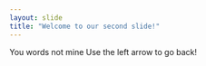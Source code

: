 ```yaml
---
layout: slide
title: "Welcome to our second slide!"
---
```

You words not mine
Use the left arrow to go back!
